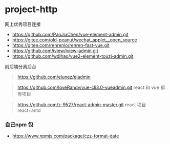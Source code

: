 # project-http
网上优秀项目连接
* https://github.com/PanJiaChen/vue-element-admin.git
* https://gitee.com/old-peanut/wechat_applet__open_source
* https://gitee.com/renrenio/renren-fast-vue.git
* https://github.com/iview/iview-admin.git
* https://github.com/wdlhao/vue2-element-touzi-admin.git

前后端分离后台
> https://github.com/elunez/eladmin

> https://github.com/loveRandy/vue-cli3.0-vueadmin.git  react 和 vue 都有项目

> https://github.com/z-9527/react-admin-master.git react 项目 react+antd


### 自己npm 包
* https://www.npmjs.com/package/czz-format-date
